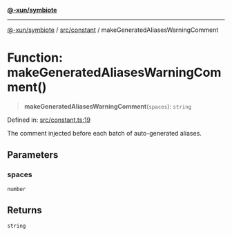 [**@-xun/symbiote**](../../../README.md)

***

[@-xun/symbiote](../../../README.md) / [src/constant](../README.md) / makeGeneratedAliasesWarningComment

# Function: makeGeneratedAliasesWarningComment()

> **makeGeneratedAliasesWarningComment**(`spaces`): `string`

Defined in: [src/constant.ts:19](https://github.com/Xunnamius/symbiote/blob/b0f6e46275dcd7f80ceb92f05b1e0795869afaf6/src/constant.ts#L19)

The comment injected before each batch of auto-generated aliases.

## Parameters

### spaces

`number`

## Returns

`string`
